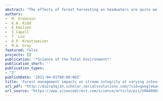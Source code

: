 ```yaml
--- 
abstract: "The effects of forest harvesting on headwaters are quite well understood, yet our understanding of whether impacts accumulate or dissipate downstream is limited. To address this, we investigated whether several biotic indicators changed from smaller to larger downstream sites (n = 6) within three basins that had intensive, extensive or minimal forest management in New Brunswick (Canada). Biofilm biomass and grazer abundance significantly increased from upstream to downstream, whereas organic matter decomposition and the autotrophic index of biofilms decreased. However, some spatial trends differed among basins and indicated either cumulative (macroinvertebrate abundance, predator density, sculpin GSI) or dissipative (autotrophic index, cotton decomposition) effects downstream, potentially explained by sediment and nutrient dynamics related to harvesting. No such among-basin differences were …"
authors: 
-  M. Erdozain
-  K.A. Kidd
-  E_Emilson
-  S_Capell
-  T. Luu
-  D.P. Kreutzweiser
-  M.A. Gray
featured: false
projects: []
publication: '*Science of the Total Environment*'
publication_short: ''
publication_types:
- "2"
publishDate: '2021-04-01T00:00:00Z'
title: 'Forest management impacts on stream integrity at varying intensities and spatial scales: Do biological effects accumulate spatially?'
url_pdf: "http://du2rq3qj3n.scholar.serialssolutions.com/?sid=google&auinit=M&aulast=Erdozain&atitle=Forest+management+impacts+on+stream+integrity+at+varying+intensities+and+spatial+scales:+Do+biological+effects+accumulate+spatially%3F&id=doi:10.1016/j.scitotenv.2020.144043&title=The+Science+of+the+total+environment&volume=763&date=2021&spage=144043&issn=0048-9697"
url_source: "https://www.sciencedirect.com/science/article/pii/S0048969720375744"
--- 
```



